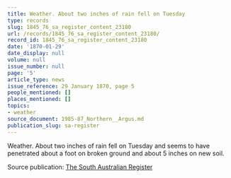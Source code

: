 ```yaml
---
title: Weather. About two inches of rain fell on Tuesday
type: records
slug: 1845_76_sa_register_content_23180
url: /records/1845_76_sa_register_content_23180/
record_id: 1845_76_sa_register_content_23180
date: '1870-01-29'
date_display: null
volume: null
issue_number: null
page: '5'
article_type: news
issue_reference: 29 January 1870, page 5
people_mentioned: []
places_mentioned: []
topics:
- weather
source_document: 1985-87_Northern__Argus.md
publication_slug: sa-register
---
```


Weather.  About two inches of rain fell on Tuesday and seems to have penetrated about a foot on broken ground and about 5 inches on new soil.

Source publication: [The South Australian Register](/publications/sa-register/)
